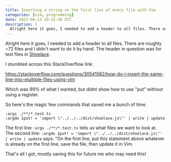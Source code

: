 ```yaml
---
title: Inserting a string on the first line of every file with Vim
categories: [vim, programming]
date: 2023-06-13 19:15:30 UTC
description: |
  Alright here it goes, I needed to add a header to all files. There are roughly ~72 files and I didn't...
---
```


Alright here it goes, I needed to add a header to all files. There are roughly ~72 files and I didn't want to do it by hand. The header in question was for test files in [Shoelace](https://shoelace.style).

I stumbled across this StackOverflow link:

<https://stackoverflow.com/questions/30541582/how-do-i-insert-the-same-line-into-multiple-files-using-vim>

Which was 99% of what I wanted, but didnt show how to use "put" without using a register.

So here's the magic few commands that saved me a bunch of time.


```
:args ./**/*.test.ts
:argdo 1put! = 'import \"../../../dist/shoelace.js\"' | write | update
```

The first line `:args ./**/*.test.ts` tells us what files we want to look at. The second line: `:argdo 1put! = 'import \"../../../dist/shoelace.js\"' | write | update` says: "On the first line, put this statement above whatever is already on the first line, save the file, then update it in Vim.

That's all I got, mostly saving this for future me who may need this!


